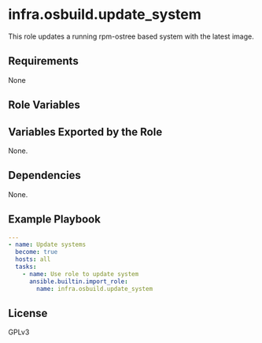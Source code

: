 # infra.osbuild.update_system

This role updates a running rpm-ostree based system with the latest image.

## Requirements

None

## Role Variables

## Variables Exported by the Role

None.

## Dependencies

None.

## Example Playbook

```yaml
---
- name: Update systems
  become: true
  hosts: all
  tasks:
    - name: Use role to update system
      ansible.builtin.import_role:
        name: infra.osbuild.update_system
```


## License

GPLv3


